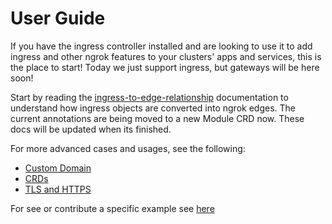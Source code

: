 # User Guide

If you have the ingress controller installed and are looking to use it to add ingress and other ngrok features to your clusters' apps and services, this is the place to start!
Today we just support ingress, but gateways will be here soon!

Start by reading the [ingress-to-edge-relationship](./ingress-to-edge-relationship.md) documentation to understand how ingress objects are converted into ngrok edges.
The current annotations are being moved to a new Module CRD now. These docs will be updated when its finished.

For more advanced cases and usages, see the following:
- [Custom Domain](./custom-domain.md)
- [CRDs](./crds.md)
- [TLS and HTTPS](./tls-and-https.md)

For see or contribute a specific example see [here](./examples/README.md)